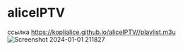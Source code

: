 # aliceIPTV

ссылка [https://koplialice.github.io/aliceIPTV//playlist.m3u ](https://koplialice.github.io/aliceIPTV//playlist.m3u)
![Screenshot 2024-01-01 211827](https://github.com/koplialice/aliceIPTV/assets/70581588/f888c460-ce23-4819-a3a5-265abb391db2)
